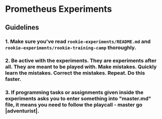 # **Prometheus Experiments**

## **Guidelines**

### 1. Make sure you've read `rookie-experiments/README.md` and `rookie-experiments/rookie-training-camp` thoroughly. 

### 2. Be active with the experiments. They are experiments after all. They are meant to be played with. Make mistakes. Quickly learn the mistakes. Correct the mistakes. Repeat. Do this faster. 

### 3. If programming tasks or assignments given inside the experiments asks you to enter something into **"master.md"** file, it means you need to follow the playcall - **master go |adventurist|**.


